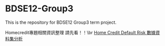 # BDSE12-Group3
This is the repository for BDSE12 Group3 term project.

Homecredit專題相關資訊整理 請先看！！\br
[Home Credit Default Risk 數據資料集分析](https://hackmd.io/@LBear/Sy7m7bfk8/edit)
